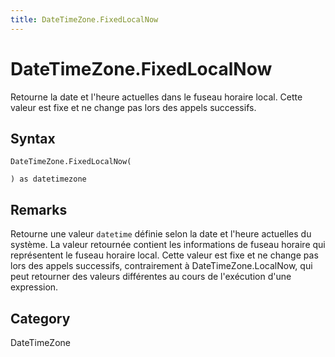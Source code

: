 ```yaml
---
title: DateTimeZone.FixedLocalNow
---
```


# DateTimeZone.FixedLocalNow


Retourne la date et l&#39;heure actuelles dans le fuseau horaire local. Cette valeur est fixe et ne change pas lors des appels successifs.


## Syntax

```powerquery
DateTimeZone.FixedLocalNow(

) as datetimezone
```


## Remarks

Retourne une valeur <code>datetime</code> définie selon la date et l'heure actuelles du système. La valeur retournée contient les informations de fuseau horaire qui représentent le fuseau horaire local. Cette valeur est fixe et ne change pas lors des appels successifs, contrairement à DateTimeZone.LocalNow, qui peut retourner des valeurs différentes au cours de l'exécution d'une expression.



## Category
DateTimeZone
